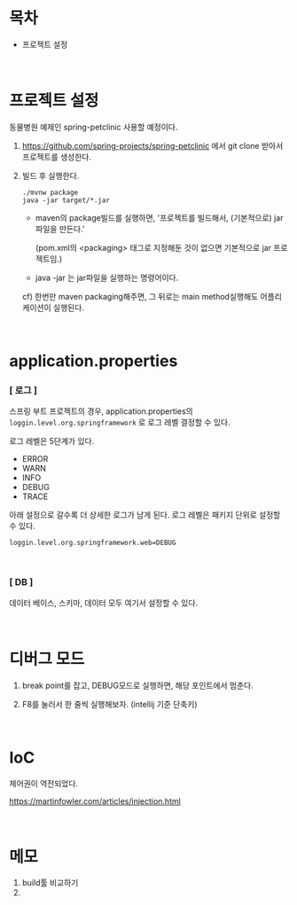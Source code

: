 # 목차

- 프로젝트 설정





<br />

# 프로젝트 설정

동물병원 예제인 spring-petclinic 사용할 예정이다.

1. https://github.com/spring-projects/spring-petclinic 에서 git clone 받아서 프로젝트를 생성한다.

2. 빌드 후 실행한다.

   ```
   ./mvnw package
   java -jar target/*.jar
   ```

   - maven의 package빌드를 실행하면, '프로젝트를 빌드해서, (기본적으로) jar파일을 만든다.'

     (pom.xml의 \<packaging> 태그로 지정해둔 것이 없으면 기본적으로 jar 프로젝트임.)

   - java -jar 는 jar파일을 실행하는 명령어이다.

   cf) 한번만 maven packaging해주면, 그 뒤로는 main method실행해도 어플리케이션이 실행된다.







<br />

# application.properties

### [ 로그 ]

스프링 부트 프로젝트의 경우, application.properties의 `loggin.level.org.springframework` 로 로그 레벨 결정할 수 있다.

로그 레벨은 5단계가 있다.

- ERROR
- WARN
- INFO
- DEBUG
- TRACE

아래 설정으로 갈수록 더 상세한 로그가 남게 된다. 로그 레벨은 패키지 단위로 설정할 수 있다.

```
loggin.level.org.springframework.web=DEBUG
```



<br />

### [ DB ]

데이터 베이스, 스키마, 데이터 모두 여기서 설정할 수 있다.



<br />

# 디버그 모드

1. break point를 잡고, DEBUG모드로 실행하면, 해당 포인트에서 멈춘다.

2. F8를 눌러서 한 줄씩 실행해보자. (intellij 기준 단축키)





<br />

# IoC

제어권이 역전되었다.







 https://martinfowler.com/articles/injection.html

















<br />

# 메모

1. build툴 비교하기
2. 